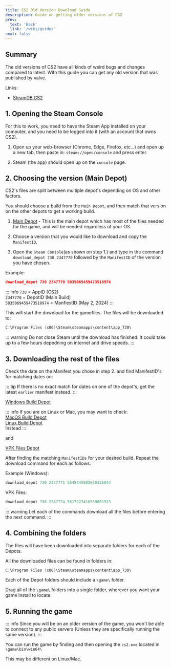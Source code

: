 ```yaml
---
title: CS2 Old Version Download Guide
description: Guide on getting older versions of CS2
prev: 
  text: 'Back'
  link: '/wiki/guides'
next: false
---
```


## Summary

The old versions of CS2 have all kinds of weird bugs and changes compared to latest. With this guide you can get any old version that was published by valve.

Links:

- [SteamDB CS2](https://steamdb.info/app/730/depots/)

## 1. Opening the Steam Console

For this to work, you need to have the Steam App installed on your computer, and you need to be logged into it (with an account that owns CS2).

1. Open up your web-browser (Chrome, Edge, Firefox, etc...) and open up a new tab, then paste in: `steam://open/console` and press enter.

2. Steam (the app) should open up on the `console` page.

## 2. Choosing the version (Main Depot)

CS2's files are split between multiple depot's depending on OS and other factors.

You should choose a build from the `Main Depot`, and then match that version on the other depots to get a working build.

1. [Main Depot](https://steamdb.info/depot/2347770/manifests/) - This is the main depot which has most of the files needed for the game, and will be needed regardless of your OS.

2. Choose a version that you would like to download and copy the `ManifestID`.

3. Open the `Steam Console`(as shown on step 1.) and type in the command
<br>`download_depot 730 2347770` followed by the `ManifestID` of the version you have chosen.

Example:

```json
download_depot 730 2347770 5035069459473518974
```

::: info
`730` = AppID (CS2)
<br>`2347770` = DepotID (Main Build)
<br>`5035069459473518974` = ManfiestID (May 2, 2024)
:::

This will start the download for the gamefiles. The files will be downloaded to:

```go
C:\Program Files (x86)\Steam\steamapps\content\app_730\
```

::: warning
Do not close Steam until the download has finished. It could take up to a few hours depedning on internet and drive speeds.
:::

## 3. Downloading the rest of the files

Check the date on the Manifest you chose in step 2. and find ManifestID's for matching dates on:

::: tip
If there is no exact match for dates on one of the depot's, get the latest `earlier` manifest instead.
:::

[Windows Build Depot](https://steamdb.info/depot/2347771/manifests/)

::: info
If you are on Linux or Mac, you may want to check:
<br>[MacOS Build Depot](https://steamdb.info/depot/2347772/manifests/)
<br>[Linux Build Depot](https://steamdb.info/depot/2347773/manifests/)
<br>Instead
:::

and

[VPK Files Depot](https://steamdb.info/depot/2347774/manifests/)

After finding the matching `ManifestIDs` for your desired build. Repeat the download command for each as follows:

Example (Windows):

```cpp
download_depot 730 2347771 5648449082650336844
```

VPK Files:

```cpp
download_depot 730 2347774 5617227416559801523
```

::: warning
Let each of the commands download all the files before entering the next command.
:::

## 4. Combining the folders

The files will have been downloaded into separate folders for each of the Depots.

All the downloaded files can be found in folders in:

```go
C:\Program Files (x86)\Steam\steamapps\content\app_730\
```

Each of the Depot folders should include a `\game\` folder.

Drag all of the `\game\` folders into a single folder, wherever you want your game install to locate.

## 5. Running the game

::: info
Since you will be on an older version of the game, you won't be able to connect to any public servers (Unless they are specifically running the same version).
:::

You can run the game by finding and then opening the `cs2.exe` located in `\game\bin\win64\`

This may be different on Linux/Mac.
